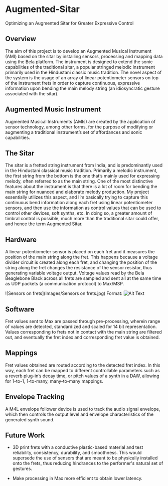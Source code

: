 # Augmented-Sitar
Optimizing an Augmented Sitar for Greater Expressive Control

## Overview
The aim of this project is to develop an Augmented Musical Instrument (AMI) based on the sitar by installing sensors, processing and mapping data using the Bela platform. The instrument is designed to extend the sonic capabilities of the traditional sitar, a popular stringed melodic instrument primarily used in the Hindustani classic music tradition. The novel aspect of the system is the usage of an array of linear potentiometer sensors on top of the instrument frets in order to capture continuous, expressive information upon bending the main melody string (an idiosyncratic gesture associated with the sitar).

## Augmented Music Instrument
Augmented Musical Instruments (AMIs) are created by the application of sensor technology, among other forms, for the purpose of modifying or augmenting a traditional instrument’s set of affordances and sonic capabilities.

## The Sitar
The sitar is a fretted string instrument from India, and is predominantly used in the Hindustani classical music tradition. Primarily a melodic instrument, the first string from the bottom is the one that’s mainly used for expressing melody, often referred to as the main string. One of the most distinctive features about the instrument is that there is a lot of room for bending the main string for nuanced and elaborate melody production. My project essentially utilizes this aspect, and I’m basically trying to capture this continuous bend information along each fret using linear potentiometer sensors, and then use the information as control values that can be used to control other devices, soft synths, etc. In doing so, a greater amount of timbral control is possible, much more than the traditional sitar could offer, and hence the term Augmented Sitar. 

## Hardware
A linear potentiometer sensor is placed on each fret and it measures the position of the main string along the fret. This happens because a voltage divider circuit is created along each fret, and changing the position of the string along the fret changes the resistance of the sensor resistor, thus generating variable voltage output. Voltage values read by the Bela Beaglebone Black across all frets are sampled and sent all at the same time as UDP packets (a communication protocol) to Max/MSP. 

![Sensors on frets](Images/Sensors on frets.jpg)
Format: ![Alt Text](url)

## Software
Fret values sent to Max are passed through pre-processing, wherein range of values are detected, standardized and scaled for 14 bit representation. Values corresponding to frets not in contact with the main string are filtered out, and eventually the fret index and corresponding fret value is obtained. 

## Mappings
Fret values obtained are routed according to the detected fret index. In this way, each fret can be mapped to different controllable parameters such as a reverb plug-in’s decay time, or pitch values of a synth in a DAW, allowing for 1-to-1, 1-to-many, many-to-many mappings.

## Envelope Tracking
A M4L envelope follower device is used to track the audio signal envelope, which then controls the output level and envelope characteristics of the generated synth sound.

## Future Work
- 3D print frets with a conductive plastic-based material and test reliability, consistency, durability, and smoothness. This would supersede the use of sensors that are meant to be physically installed onto the frets, thus reducing hindrances to the performer's natural set of gestures.

- Make processing in Max more efficient to obtain lower latency.

